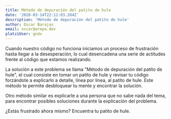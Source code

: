 ```yaml
---
title: Método de depuración del patito de hule
date: '2020-03-14T22:12:03.284Z'
description: 'Método de depuración del patito de hule'
author: Oscar Barajas
email: oscar@arepa.dev
platziUser: gndx
---
```


Cuando nuestro código no funciona iniciamos un proceso de frustración hasta llegar a la desesperación, lo cual desencadena una serie de actitudes frente al código que estamos realizando.

La solución a este problema se llama "Método de depuración del patito de hule", el cual consiste en tomar un patito de hule y revisar tu código forzándote a explicarlo a detalle, línea por línea, al patito de hule. Este método te permite desbloquear tu mente y encontrar la solución.

Otro método similar es explicarle a una persona que no sabe nada del tema, para encontrar posibles soluciones durante la explicación del problema.

¿Estás frustrado ahora mismo? Encuentra tu patito de hule.
